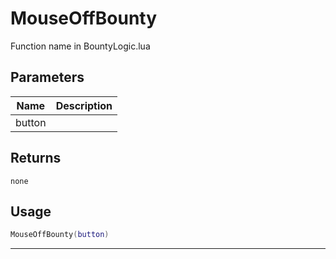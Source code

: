 # MouseOffBounty

Function name in BountyLogic.lua

## Parameters

| Name   | Description |
| ------ | ----------- |
| button |             |

## Returns

`none`

## Usage

```lua
MouseOffBounty(button)
```

---
